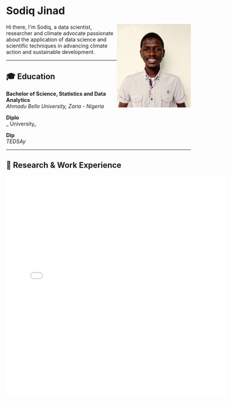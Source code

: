 # Sodiq Jinad

<img src="/img/headshot.jpg" alt="Sodiq Jinad" width="40%" align="right" />

Hi there, I'm Sodiq, a data scientist, researcher and climate advocate passionate about the application of data science and scientific techniques in advancing climate action and sustainable development.

---

## 🎓 Education

**Bachelor of Science, Statistics and Data Analytics**  
_Ahmadu Bello University, Zaria - Nigeria_  

**Diplo**  
_ University_  

**Dip**  
_TEDSAy_  

---

## 💼 Research & Work Experience



<embed type="text/html" src="dac.html" width="600" height="600">
